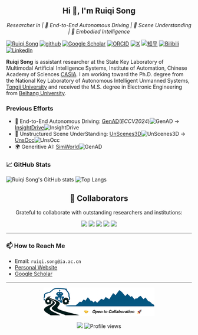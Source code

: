 
<h2 align="center">Hi 👋, I'm Ruiqi Song</h2>
<p align="center">
  <em>Researcher in | 🚙 End-to-End Autonomous Driving | 🔭 Scene Understanding | 🤖️ Embodied Intelligence</em>
</p>

<p> 
<a href="https://ruiqi-song.github.io"><img src="https://img.shields.io/badge/Ruiqi%20Song-Homepage-red?style=flat-square" height="25px" alt="Ruiqi Song"></a>
<a href="https://github.com/ruiqi-song"><img src="https://img.shields.io/badge/github-%23121011.svg?style=flat-square&logo=github&logoColor=white" height="25px" alt="github"></a>
<a href="https://scholar.google.com/citations?user=hMSOTPoAAAAJ&hl=en"><img src="https://img.shields.io/badge/Google%20Scholar-4285F4?style=flat-square&logo=google-scholar&logoColor=white" height="25px" alt="Google Scholar"></a>
<a href="https://orcid.org/my-orcid?orcid=0000-0003-2261-3724"><img src="https://img.shields.io/badge/ORCID-16A085.svg?style=flat-square&logo=orcid&logoColor=white" height="25px" alt="ORCID"></a>
<a href="https://twitter.com/ruiqi_song_cas"><img src="https://img.shields.io/badge/X-%23000000.svg?style=flat-square&logo=X&logoColor=white" height="25px" alt="X"></a>
<a href="https://www.zhihu.com/people/cherish-11-70/collections"><img src="https://img.shields.io/badge/知乎-0079FF.svg?style=flat-square&logo=zhihu&logoColor=white" height="25px" alt="知乎"></a>
<a href="https://space.bilibili.com/484508622"><img src="https://img.shields.io/badge/Bilibili-FF69B4.svg?style=flat-square&logo=bilibili&logoColor=white" height="25px" alt="Bilibili"></a>
<a href="https://www.linkedin.com/in/%E7%91%9E%E7%90%A6-%E5%AE%8B-528698300/"><img src="https://img.shields.io/badge/linkedin-006CAC.svg?&style=flat-square&logo=linkedin&logoColor=white" height="25px" alt="LinkedIn"></a>
</p> 

**Ruiqi Song** is assistant researcher at the State Key Laboratory of Multimodal Artificial Intelligence Systems, Institute of Automation, Chinese Academy of Sciences [CASIA](http://www.ia.cas.cn/). I am working toward the Ph.D. degree from the National Key Laboratory of Autonomous Intelligent Unmanned Systems, [Tongji University](https://skl-ais.tongji.edu.cn/) and received the M.S. degree in Electronic Engineering from [Beihang University](https://www.buaa.edu.cn/index.htm).

### Previous Efforts

- 🚙 End-to-End Autonomous Driving: [GenAD](https://github.com/wzzheng/GenAD)(*ECCV2024*)![GenAD](https://img.shields.io/github/stars/wzzheng/GenAD) -> [InsightDrive](https://github.com/songruiqi/InsightDrive)![InsightDrive](https://img.shields.io/github/stars/ruiqi-song/InsightDrive)
- 🔭 Unstructured Scene UnderStanding: [UnScenes3D](https://github.com/ruiqi-song/UnScenes3D)![UnScenes3D](https://img.shields.io/github/stars/ruiqi-song/UnScenes3D) -> [UnsOcc](https://github.com/ruiqi-song/UnsOcc)![UnsOcc](https://img.shields.io/github/stars/ruiqi-song/UnsOcc)
- 🌍 Generitive AI: [SimWorld](https://github.com/Li-Zn-H/SimWorld)![GenAD](https://img.shields.io/github/stars/Li-Zn-H/SimWorld)

### 📈 GitHub Stats

![Ruiqi Song's GitHub stats](https://github-readme-stats.vercel.app/api?username=ruiqi-song&show_icons=true&theme=default&hide=contribs,prs&count_private=true&include_all_commits=true&show_owner=true)
![Top Langs](https://github-readme-stats.vercel.app/api/top-langs/?username=ruiqi-song&layout=compact&langs_count=10&cache_seconds=60)

<h2 align="center">🤝 Collaborators</h2>

<p align="center">
Grateful to collaborate with outstanding researchers and institutions:
</p>

<p align="center">
  <a href="https://www.ia.cas.cn/"><img src="https://img.shields.io/badge/Institute%20of%20Automation-CAS-blue?style=flat-square&logo=institution&logoColor=white" height="25px"/></a>
  <a href="https://www.tongji.edu.cn/"><img src="https://img.shields.io/badge/Tongji%20University-同济大学-005eff?style=flat-square&logo=academia&logoColor=white" height="25px"/></a>
  <a href="https://www.xjtu.edu.cn/"><img src="https://img.shields.io/badge/Xi'an%20Jiaotong%20University-西安交通大学-8e44ad?style=flat-square&logo=graduation-cap&logoColor=white" height="25px"/></a>
  <a href="https://scholar.google.com/citations?user=jzvXnkcAAAAJ&hl=en"><img src="https://img.shields.io/badge/Prof.%20Long%20Chen-陈龙教授-9c27b0?style=flat-square&logo=google-scholar&logoColor=white" height="25px"/></a>
  <a href="https://www.waytous.cn/"><img src="https://img.shields.io/badge/Waytous-智能矿山解决方案-ff9800?style=flat-square&logo=briefcase&logoColor=white" height="25px"/></a>
</p>


---

### 📫 How to Reach Me
- Email: `ruiqi.song@ia.ac.cn` 
- [Personal Website](https://scholar.google.com/citations?user=hMSOTPoAAAAJ&hl=en)
- [Google Scholar](https://scholar.google.com/citations?user=hMSOTPoAAAAJ&hl=en)

---


<p align="center">
  <img src="https://raw.githubusercontent.com/ruiqi-song/ruiqi-song/main/assets/homepage.png" alt="Futures" width="300" title="Futures"/>
</p>
<p align="center">
  <img src="https://img.shields.io/badge/Towards_End_→_to_→_End_Autonomous_Driving_|_Scene_Understanding_|_Embodied_Intelligence_|_Generative_AI-303030?style=flat-square&logo=semantic-release&logoColor=white&labelColor=purple" />
  <img src="https://komarev.com/ghpvc/?username=ruiqi-song&label=Profile%20views&color=0e75b6&style=flat" alt="Profile views" />
</p>



